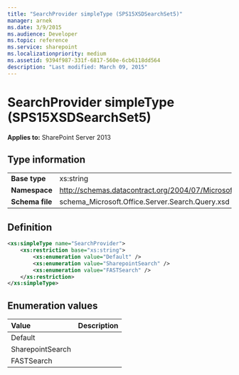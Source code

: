 ```yaml
---
title: "SearchProvider simpleType (SPS15XSDSearchSet5)"
manager: arnek
ms.date: 3/9/2015
ms.audience: Developer
ms.topic: reference
ms.service: sharepoint
ms.localizationpriority: medium
ms.assetid: 9394f987-331f-6817-560e-6cb6118dd564
description: "Last modified: March 09, 2015"
---
```


# SearchProvider simpleType (SPS15XSDSearchSet5)

 
  
 **Applies to:** SharePoint Server 2013
  
## Type information

|||
|:-----|:-----|
|**Base type** <br/> |xs:string  <br/> |
|**Namespace** <br/> |http://schemas.datacontract.org/2004/07/Microsoft.Office.Server.Search.Query  <br/> |
|**Schema file** <br/> |schema_Microsoft.Office.Server.Search.Query.xsd  <br/> |
   
## Definition

```XML
<xs:simpleType name="SearchProvider">
    <xs:restriction base="xs:string">
        <xs:enumeration value="Default" />
        <xs:enumeration value="SharepointSearch" />
        <xs:enumeration value="FASTSearch" />
    </xs:restriction>
</xs:simpleType>

```

## Enumeration values

|**Value**|**Description**|
|:-----|:-----|
|Default  <br/> ||
|SharepointSearch  <br/> ||
|FASTSearch  <br/> ||
   

